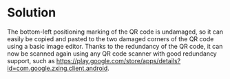 # Solution
The bottom-left positioning marking of the QR code is undamaged, so it can
easily be copied and pasted to the two damaged corners of the QR code using
a basic image editor. Thanks to the redundancy of the QR code, it can now be
scanned again using any QR code scanner with good redundancy support, such as
https://play.google.com/store/apps/details?id=com.google.zxing.client.android.
